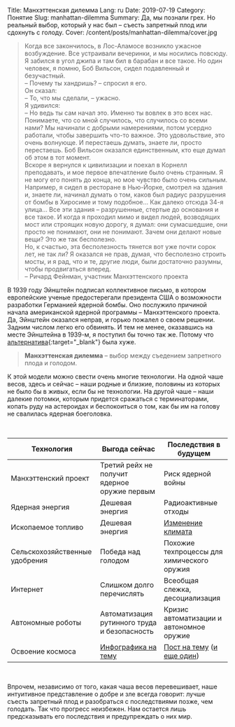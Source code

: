Title: Манхэттенская дилемма
Lang: ru
Date: 2019-07-19
Category: Понятие
Slug: manhattan-dilemma
Summary: Да, мы познали грех. Но реальный выбор, который у нас был – съесть запретный плод или сдохнуть с голоду.
Cover: /content/posts/manhattan-dilemma/cover.jpg

> Когда все закончилось, в Лос-Аламосе возникло ужасное возбуждение. Все устраивали вечеринки, и мы носились повсюду. Я забился в угол джипа и там бил в барабан и все такое. Но один человек, я помню, Боб Вильсон, сидел подавленный и безучастный.  
> – Почему ты хандришь? – спросил я его.  
> Он сказал:  
> – То, что мы сделали, – ужасно.  
> Я удивился:  
> – Но ведь ты сам начал это. Именно ты вовлек в это всех нас.  
> Понимаете, что со мной случилось, что случилось со всеми нами? Мы начинали с добрыми намерениями, потом усердно работали, чтобы завершить что-то важное. Это удовольствие, это очень волнующе. И перестаешь думать, знаете ли, просто перестаешь. Боб Вильсон оказался единственным, кто еще думал об этом в тот момент.  
> Вскоре я вернулся к цивилизации и поехал в Корнелл преподавать, и мое первое впечатление было очень странным. Я не могу его понять до конца, но мое чувство было очень сильным. Например, я сидел в ресторане в Нью-Йорке, смотрел на здания и, знаете ли, начинал думать о том, каков был радиус разрушения от бомбы в Хиросиме и тому подобное… Как далеко отсюда 34-я улица… Все эти здания – разрушенные, стертые до основания и все такое. И когда я проходил мимо и видел людей, возводящих мост или строящих новую дорогу, я думал: они сумасшедшие, они просто не понимают, они не понимают.  Зачем они делают новые вещи? Это же так бесполезно.  
> Но, к счастью, эта бесполезность тянется вот уже почти сорок лет, не так ли? Я оказался не прав, думая, что бесполезно строить мосты, и я рад, что и те, другие люди, были достаточно разумны, чтобы продвигаться вперед.  
> – Ричард Фейнман, участник Манхэттенского проекта

В 1939 году Эйнштейн подписал коллективное письмо, в котором европейские ученые предостерегали президента США о возможности разработки Германией ядерной бомбы. Оно послужило причиной начала американской ядерной программы – Манхэттенского проекта. Да, Эйнштейн оказался неправ, и горько пожалел о своем решении. Задним числом легко его обвинять. И тем не менее, оказавшись на месте Эйнштейна в 1939-м, я поступил бы точно так же. Потому что [альтернатива](https://youtu.be/BlvfqfGTar4){:target="_blank"} была хуже.

> **Манхэттенская дилемма** – выбор между съедением запретного плода и голодом.

К этой модели можно свести очень многие технологии. На одной чаше весов, здесь и сейчас – наши родные и близкие, половины из которых не было бы в живых, если бы не технологии. На другой чаше – наши далекие потомки, которым придется сражаться с терминаторами, копать руду на астероидах и беспокоиться о том, как бы им на голову не свалилась ядерная боеголовка.

<br />

| Технология | Выгода сейчас | Последствия в будущем |
|--|--|--|
| Манхэттенский проект | Третий рейх не получит ядерное оружие первым | Риск ядерной войны |
| Ядерная энергия | Дешевая энергия | Радиоактивные отходы |
| Ископаемое топливо | Дешевая энергия | [Изменение климата](exxon-knew.html) |
| Сельскохозяйственные удобрения | Победа над голодом | Похожие техпроцессы для химического оружия |
| Интернет | Слишком долго перечислять | Всеобщая слежка, десоциализация |
| Автономные роботы | Автоматизация рутинного труда и безопасность | Кризис автоматизации и автономное оружие |
| Освоение космоса | [Инфографика на тему](space-business.html) | [Пост на тему](grand-cosmic-lie.html) ([и еще один](apollo11.html)) |

<br />

Впрочем, независимо от того, какая чаша весов перевешивает, наше интуитивное представление о добре и зле всегда говорит: лучше съесть запретный плод и разобраться с последствиями позже, чем голодать. Так что прогресс неизбежен. Нам остается лишь предсказывать его последствия и предупреждать о них мир.
<!--stackedit_data:
eyJoaXN0b3J5IjpbMTcyNzQ0Mzk2LC00NjA1MDU3NzQsNjM0OT
k5ODY4LDE1ODcwMDAyNDIsNTgxODEwMTcyLDE2MTYwODczNzUs
LTM4MTg2NjYwNF19
-->